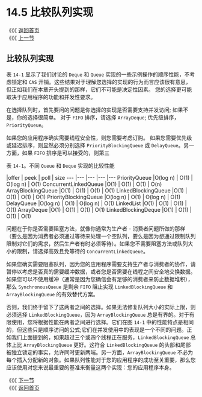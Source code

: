 # 14.5 比较队列实现

《《《 [返回首页](../../)  
《《《 [上一节](14.4-deque.md)

## 比较队列实现

表 `14-1` 显示了我们讨论的 `Deque` 和 `Queue` 实现的一些示例操作的顺序性能，不考虑锁定和 `CAS` 开销。这些结果对于理解您选择的实现的行为而言应该很有意思，但正如我们在本章开头提到的那样，它们不可能是决定性因素。 您的选择更可能取决于应用程序的功能和并发性要求。

在选择队列时，首先要问的问题是你选择的实现是否需要支持并发访问; 如果不是，你的选择很简单。 对于 `FIFO` 排序，请选择 `ArrayDeque`; 优先级排序，`PriorityQueue`。

如果您的应用程序确实需要线程安全性，则您需要考虑订购。 如果您需要优先级或延迟排序，则显然必须分别选择 `PriorityBlockingQueue` 或 `DelayQueue`。另一方面，如果 `FIFO` 排序是可以接受的，则第三

表 `14-1`。不同 `Queue` 和 `Deque` 实现的比较性能

\|offer \| peek \| poll \| size --- \|--- \|--- \|--- \|--- PriorityQueue \|O\(log n\) \| O\(1\) \| O\(log n\) \| O\(1\) ConcurrentLinkedQueue \|O\(1\) \| O\(1\) \| O\(1\) \| O\(n\) ArrayBlockingQueue \|O\(1\) \| O\(1\) \| O\(1\) \| O\(1\) LinkedBlockingQueue \|O\(1\) \| O\(1\) \| O\(1\) \| O\(1\) PriorityBlockingQueue \|O\(log n\) \| O\(1\) \| O\(log n\) \| O\(1\) DelayQueue \|O\(log n\) \| O\(1\) \| O\(log n\) \| O\(1\) LinkedList \|O\(1\) \| O\(1\) \| O\(1\) \| O\(1\) ArrayDeque \|O\(1\) \| O\(1\) \| O\(1\) \| O\(1\) LinkedBlockingDeque \|O\(1\) \| O\(1\) \| O\(1\) \| O\(1\)

问题在于你是否需要阻塞方法，就像你通常为生产者 - 消费者问题所做的那样（要么是因为消费者必须通过等待来处理一个空队列，要么是因为想通过限制队列限制对它们的需求，然后生产者有时必须等待）。如果您不需要阻塞方法或队列大小的限制，请选择高效且免等待的 `ConcurrentLinkedQueue`。

如果您确实需要阻塞队列，因为您的应用程序需要支持生产者与消费者的协作，请暂停以考虑是否真的需要缓冲数据，或者您是否需要在线程之间安全地交换数据。如果您可以不使用缓冲（通常是因为您确信会有足够的消费者来防止数据堆积），那么 `SynchronousQueue` 是剩余 `FIFO` 阻止实现 `LinkedBlockingQueue` 和 `ArrayBlockingQueue` 的有效替代方案。

否则，我们终于留下了这两者之间的选择。如果无法修复队列大小的实际上限，则必须选择 `LinkedBlockingQueue`，因为 `ArrayBlockingQueue` 总是有界的。对于有限使用，您将根据性能在两者之间进行选择。它们在图 `14-1` 中的性能特点是相同的，但这些只是顺序访问的公式;它们在并发使用中的表现是一个不同的问题。正如我们上面提到的，如果超过三个或四个线程正在服务，`LinkedBlockingQueue` 总体上比 `ArrayBlockingQueue` 更好。这符合 `LinkedBlockingQueue` 的头部和尾部被独立锁定的事实，允许同时更新两端。另一方面，`ArrayBlockingQueue` 不必为每个插入分配新的对象。如果队列性能对于您的应用程序的成功至关重要，那么您应该使用对您来说最重要的基准来衡量这两个实现：您的应用程序本身。

《《《 [下一节](../di-shi-wu-zhang-lists/)  
《《《 [返回首页](../../)

